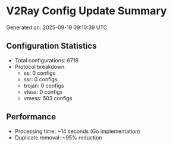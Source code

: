 # V2Ray Config Update Summary
Generated on: 2025-09-19 09:10:39 UTC

## Configuration Statistics
- Total configurations: 6718
- Protocol breakdown:
  - ss: 0 configs
  - ssr: 0 configs
  - trojan: 0 configs
  - vless: 0 configs
  - vmess: 503 configs

## Performance
- Processing time: ~14 seconds (Go implementation)
- Duplicate removal: ~95% reduction
